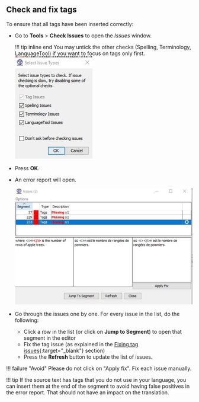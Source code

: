 ## Check and fix tags

To ensure that all tags have been inserted correctly:

  * Go to **Tools** > **Check Issues** to open the _Issues_ window.
    
    !!! tip inline end
        You may untick the other checks (Spelling, Terminology, LanguageTool) if you want to focus on tags only first.
    ![](../_assets/img/33_check_issues.jpg)
    
  * Press **OK**.
  * An error report will open.
    
    ![](../_assets/img/34_error_report.jpg)

  * Go through the issues one by one. For every issue in the list, do the following:

    * Click a row in the list (or click on **Jump to Segment**) to open that segment in the editor
    * Fix the tag issue (as explained in the [Fixing tag issues](../tags/#fixing-tag-issues){:target="_blank"} section)
    * Press the **Refresh** button to update the list of issues.

!!! failure "Avoid"
    Please do not click on "Apply fix". Fix each issue manually.

!!! tip
    If the source text has tags that you do not use in your language, you can insert them at the end of the segment to avoid having false positives in the error report. That should not have an impact on the translation.


